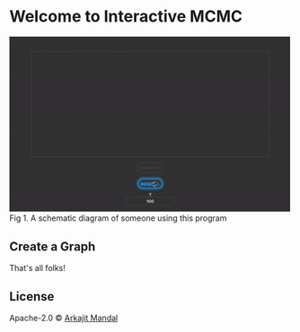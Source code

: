 # Welcome to Interactive MCMC
 
<img width="500"  src="GraphDemo.gif" >
Fig 1. A schematic diagram of someone using this program

## Create a Graph



That's all folks!
## License

Apache-2.0 © [Arkajit Mandal](MCMC,Graph,Connectivity)



